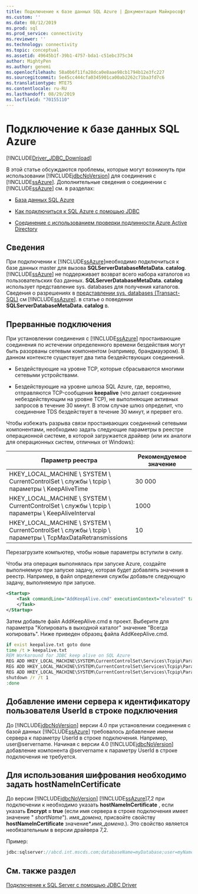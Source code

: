 ```yaml
---
title: Подключение к базе данных SQL Azure | Документация Майкрософт
ms.custom: ''
ms.date: 08/12/2019
ms.prod: sql
ms.prod_service: connectivity
ms.reviewer: ''
ms.technology: connectivity
ms.topic: conceptual
ms.assetid: 49645b1f-39b1-4757-bda1-c51ebc375c34
author: MightyPen
ms.author: genemi
ms.openlocfilehash: 58a0b6f11fa28dca0e8aae98cb1794b12e3fc227
ms.sourcegitcommit: 5e45cc444cfa0345901ca00ab2262c71ba3fd7c6
ms.translationtype: MTE75
ms.contentlocale: ru-RU
ms.lasthandoff: 08/29/2019
ms.locfileid: "70155110"
---
```

# <a name="connecting-to-an-azure-sql-database"></a>Подключение к базе данных SQL Azure

[!INCLUDE[Driver_JDBC_Download](../../includes/driver_jdbc_download.md)]

В этой статье обсуждаются проблемы, которые могут возникнуть при использовании [!INCLUDE[jdbcNoVersion](../../includes/jdbcnoversion_md.md)] для соединения с [!INCLUDE[ssAzure](../../includes/ssazure_md.md)]. Дополнительные сведения о соединении с [!INCLUDE[ssAzure](../../includes/ssazure_md.md)] см. в разделах:  
  
- [База данных SQL Azure](https://docs.microsoft.com/azure/sql-database/sql-database-technical-overview)  
  
- [Как подключиться к SQL Azure с помощью JDBC](https://docs.microsoft.com/azure/sql-database/sql-database-connect-query-java)  

- [Соединение с использованием проверки подлинности Azure Active Directory](../../connect/jdbc/connecting-using-azure-active-directory-authentication.md)  
  
## <a name="details"></a>Сведения

При подключении к [!INCLUDE[ssAzure](../../includes/ssazure_md.md)]необходимо подключиться к базе данных master для вызова **SQLServerDatabaseMetaData. catalog**.  
[!INCLUDE[ssAzure](../../includes/ssazure_md.md)] не поддерживает возврат всего набора каталогов из пользовательских баз данных. **SQLServerDatabaseMetaData. catalog** использует представление sys. databases для получения каталогов. Сведения о разрешениях в [представлении sys. databases (Transact-SQL)](../../relational-databases/system-catalog-views/sys-databases-transact-sql.md) см [!INCLUDE[ssAzure](../../includes/ssazure_md.md)]. в статье о поведении **SQLServerDatabaseMetaData. catalog** в.  
  
## <a name="connections-dropped"></a>Прерванные подключения

При установлении соединения с [!INCLUDE[ssAzure](../../includes/ssazure_md.md)] простаивающие соединения по истечении определенного времени бездействия могут быть разорваны сетевым компонентом (например, брандмауэром). В данном контексте существует два типа бездействующих соединений.  

- Бездействующие на уровне TCP, которые сбрасываются многими сетевыми устройствами.  

- Бездействующие на уровне шлюза SQL Azure, где, вероятно, отправляются TCP-сообщения **keepalive** (что делает соединение небездействующим на уровне TCP), не выполняющие активных запросов в течение 30 минут. В этом случае шлюз определит, что соединение TDS бездействует в течение 30 минут, и прервет его.  
  
Чтобы избежать разрыва связи простаивающих соединений сетевыми компонентами, необходимо задать следующие параметры в реестре операционной системе, в которой загружается драйвер (или их аналоги для операционных систем, отличных от Windows):  
  
|Параметр реестра|Рекомендуемое значение|  
|----------------------|-----------------------|  
|HKEY_LOCAL_MACHINE \ SYSTEM \ CurrentControlSet \ службы \ tcpip \ параметры \ KeepAliveTime|30 000|  
|HKEY_LOCAL_MACHINE \ SYSTEM \ CurrentControlSet \ службы \ tcpip \ параметры \ KeepAliveInterval|1000|  
|HKEY_LOCAL_MACHINE \ SYSTEM \ CurrentControlSet \ службы \ tcpip \ параметры \ TcpMaxDataRetransmissions|10|  
  
Перезагрузите компьютер, чтобы новые параметры вступили в силу.  

Чтобы эта операция выполнялась при запуске Azure, создайте выполняемую при запуске задачу, которая будет добавлять значения в реестр.  Например, в файл определения службы добавьте следующую задачу, выполняемую при запуске.  

```xml
<Startup>  
    <Task commandLine="AddKeepAlive.cmd" executionContext="elevated" taskType="simple">  
    </Task>  
</Startup>  
```

Затем добавьте файл AddKeepAlive.cmd в проект. Выберите для параметра "Копировать в выходной каталог" значение "Всегда копировать". Ниже приведен образец файла AddKeepAlive.cmd.  

```bat
if exist keepalive.txt goto done  
time /t > keepalive.txt  
REM Workaround for JDBC keep alive on SQL Azure  
REG ADD HKEY_LOCAL_MACHINE\SYSTEM\CurrentControlSet\Services\Tcpip\Parameters /v KeepAliveTime /t REG_DWORD /d 30000 >> keepalive.txt  
REG ADD HKEY_LOCAL_MACHINE\SYSTEM\CurrentControlSet\Services\Tcpip\Parameters /v KeepAliveInterval /t REG_DWORD /d 1000 >> keepalive.txt  
REG ADD HKEY_LOCAL_MACHINE\SYSTEM\CurrentControlSet\Services\Tcpip\Parameters /v TcpMaxDataRetransmissions /t REG_DWORD /d 10 >> keepalive.txt  
shutdown /r /t 1  
:done  
```

## <a name="appending-the-server-name-to-the-userid-in-the-connection-string"></a>Добавление имени сервера к идентификатору пользователя UserId в строке подключения  

До [!INCLUDE[jdbcNoVersion](../../includes/jdbcnoversion_md.md)] версии 4.0 при установлении соединения с базой данных [!INCLUDE[ssAzure](../../includes/ssazure_md.md)] требовалось добавление имени сервера к параметру UserId в строке подключения. Например, user@servername. Начиная с версии 4.0 [!INCLUDE[jdbcNoVersion](../../includes/jdbcnoversion_md.md)] добавление компонента @servername к параметру UserId в строке подключения не требуется.  

## <a name="using-encryption-requires-setting-hostnameincertificate"></a>Для использования шифрования необходимо задать hostNameInCertificate

До версии [!INCLUDE[jdbcNoVersion](../../includes/jdbcnoversion_md.md)] [!INCLUDE[ssAzure](../../includes/ssazure_md.md)]7,2 при подключении к необходимо указать **hostNameInCertificate** , если указать **Encrypt = true** (если имя сервера в строке подключения имеет значение " *shortName*"). *имя_домена*, присвойте свойству **hostNameInCertificate** значение\*.*имя_домена*.). Это свойство является необязательным в версии драйвера 7,2.

Пример:

```java
jdbc:sqlserver://abcd.int.mscds.com;databaseName=myDatabase;user=myName;password=myPassword;encrypt=true;hostNameInCertificate=*.int.mscds.com;
```

## <a name="see-also"></a>См. также раздел

[Подключение к SQL Server с помощью JDBC Driver](../../connect/jdbc/connecting-to-sql-server-with-the-jdbc-driver.md)  
